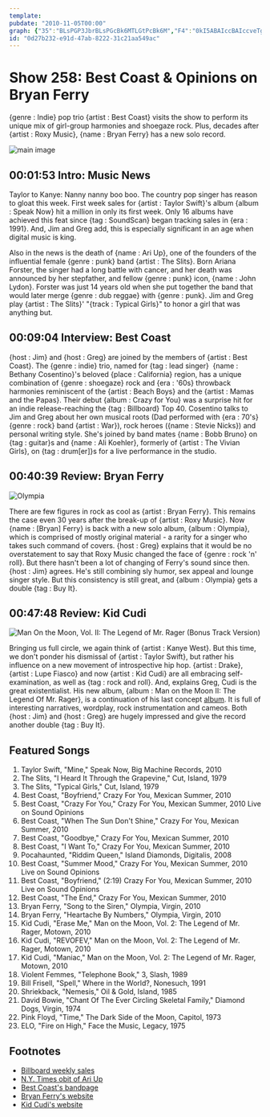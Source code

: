 ```yaml
---
template: 
pubdate: "2010-11-05T00:00"
graph: {"35":"BLsPGP3JbrBLsPGcBk6MTLGtPcBk6M","F4":"0kI5ABAIccBAIccveTg3PoJWxveTg38NDt2BHYaHBMcPNNGY1GBBeOFBMcPN","1VR":"PARuKvILRSPARuKtr3Rb97qipvILRS97qipBHm1G97qipX6cfd","27O":"3PR2PBLuq697qipBLuq697qipX6cfd97qipBHm1G"}
id: "0d27b232-e91d-47ab-8222-31c21aa549ac"
---
```






# Show 258: Best Coast & Opinions on Bryan Ferry

{genre : Indie} pop trio {artist : Best Coast} visits the show to perform its unique mix of girl-group harmonies and shoegaze rock. Plus, decades after {artist : Roxy Music}, {name : Bryan Ferry} has a new solo record.

![main image](https://static.soundopinions.org/images/2010/bestcoast.jpg)



## 00:01:53 Intro: Music News

Taylor to Kanye: Nanny nanny boo boo. The country pop singer has reason to gloat this week. First week sales for {artist : Taylor Swift}'s album {album : Speak Now} hit a million in only its first week. Only 16 albums have achieved this feat since {tag : SoundScan} began tracking sales in {era : 1991}. And, Jim and Greg add, this is especially significant in an age when digital music is king.

Also in the news is the death of {name : Ari Up}, one of the founders of the influential female {genre : punk} band {artist : The Slits}. Born Ariana Forster, the singer had a long battle with cancer, and her death was announced by her stepfather, and fellow {genre : punk} icon, {name : John Lydon}. Forster was just 14 years old when she put together the band that would later merge {genre : dub reggae} with {genre : punk}. Jim and Greg play {artist : The Slits}' "{track : Typical Girls}" to honor a girl that was anything but.



## 00:09:04 Interview: Best Coast

{host : Jim} and {host : Greg} are joined by the members of {artist : Best Coast}. The {genre : indie} trio, named for {tag : lead singer}  {name : Bethany Cosentino}'s beloved {place : California} region, has a unique combination of {genre : shoegaze} rock and {era : '60s} throwback harmonies reminiscent of the {artist : Beach Boys} and the {artist : Mamas and the Papas}. Their debut {album : Crazy for You} was a surprise hit for an indie release-reaching the {tag : Billboard} Top 40. Cosentino talks to Jim and Greg about her own musical roots (Dad performed with {era : 70's}  {genre : rock} band {artist : War}), rock heroes ({name : Stevie Nicks}) and personal writing style. She's joined by band mates {name : Bobb Bruno} on {tag : guitar}s and {name : Ali Koehler}, formerly of {artist : The Vivian Girls}, on {tag : drum[er]}s for a live performance in the studio.



## 00:40:39 Review: Bryan Ferry

![Olympia](https://static.soundopinions.org/assets/258/1VR0.jpg)

There are few figures in rock as cool as {artist : Bryan Ferry}. This remains the case even 30 years after the break-up of {artist : Roxy Music}. Now {name : [Bryan] Ferry} is back with a new solo album, {album : Olympia}, which is comprised of mostly original material - a rarity for a singer who takes such command of covers. {host : Greg} explains that it would be no overstatement to say that Roxy Music changed the face of {genre : rock 'n' roll}. But there hasn't been a lot of changing of Ferry's sound since then. {host : Jim} agrees. He's still combining sly humor, sex appeal and lounge singer style. But this consistency is still great, and {album : Olympia} gets a double {tag : Buy It}.



## 00:47:48 Review: Kid Cudi

![Man On the Moon, Vol. II: The Legend of Mr. Rager (Bonus Track Version)](https://static.soundopinions.org/assets/258/27O0.jpg)

Bringing us full circle, we again think of {artist : Kanye West}. But this time, we don't ponder his dismissal of {artist : Taylor Swift}, but rather his influence on a new movement of introspective hip hop. {artist : Drake}, {artist : Lupe Fiasco} and now {artist : Kid Cudi} are all embracing self-examination, as well as {tag : rock and roll}. And, explains Greg, Cudi is the great existentialist. His new album, {album : Man on the Moon II: The Legend Of Mr. Rager}, is a continuation of his last concept [album](/show/200/review/Kidcudi). It is full of interesting narratives, wordplay, rock instrumentation and cameos. Both {host : Jim} and {host : Greg} are hugely impressed and give the record another double {tag : Buy It}.



## Featured Songs

1. Taylor Swift, "Mine," Speak Now, Big Machine Records, 2010
2. The Slits, "I Heard It Through the Grapevine," Cut, Island, 1979
3. The Slits, "Typical Girls," Cut, Island, 1979
4. Best Coast, "Boyfriend," Crazy For You, Mexican Summer, 2010
5. Best Coast, "Crazy For You," Crazy For You, Mexican Summer, 2010 Live on Sound Opinions
6. Best Coast, "When The Sun Don't Shine," Crazy For You, Mexican Summer, 2010
7. Best Coast, "Goodbye," Crazy For You, Mexican Summer, 2010
8. Best Coast, "I Want To," Crazy For You, Mexican Summer, 2010
9. Pocahaunted, "Riddim Queen," Island Diamonds, Digitalis, 2008
10. Best Coast, "Summer Mood," Crazy For You, Mexican Summer, 2010 Live on Sound Opinions
11. Best Coast, "Boyfriend," (2:19) Crazy For You, Mexican Summer, 2010 Live on Sound Opinions
12. Best Coast, "The End," Crazy For You, Mexican Summer, 2010
13. Bryan Ferry, "Song to the Siren," Olympia, Virgin, 2010
14. Bryan Ferry, "Heartache By Numbers," Olympia, Virgin, 2010
15. Kid Cudi, "Erase Me," Man on the Moon, Vol. 2: The Legend of Mr. Rager, Motown, 2010
16. Kid Cudi, "REVOFEV," Man on the Moon, Vol. 2: The Legend of Mr. Rager, Motown, 2010
17. Kid Cudi, "Maniac," Man on the Moon, Vol. 2: The Legend of Mr. Rager, Motown, 2010
18. Violent Femmes, "Telephone Book," 3, Slash, 1989
19. Bill Frisell, "Spell," Where in the World?, Nonesuch, 1991
20. Shriekback, "Nemesis," Oil & Gold, Island, 1985
21. David Bowie, "Chant Of The Ever Circling Skeletal Family," Diamond Dogs, Virgin, 1974
22. Pink Floyd, "Time," The Dark Side of the Moon, Capitol, 1973
23. ELO, "Fire on High," Face the Music, Legacy, 1975



## Footnotes

- [Billboard weekly sales](http://www.billboard.com/news/taylor-swift-debuts-10-speak-now-songs-on-1004125431.story?tag=hpfeed#/news/taylor-swift-sells-over-1-million-in-record-1004125158.story)
- [N.Y. Times obit of Ari Up](http://www.nytimes.com/2010/10/22/arts/music/22ariup.html)
- [Best Coast's bandpage](www.bestcoast.us/‎)
- [Bryan Ferry's website](http://www.bryanferry.com/)
- [Kid Cudi's website](http://www.kidcudi.com/)